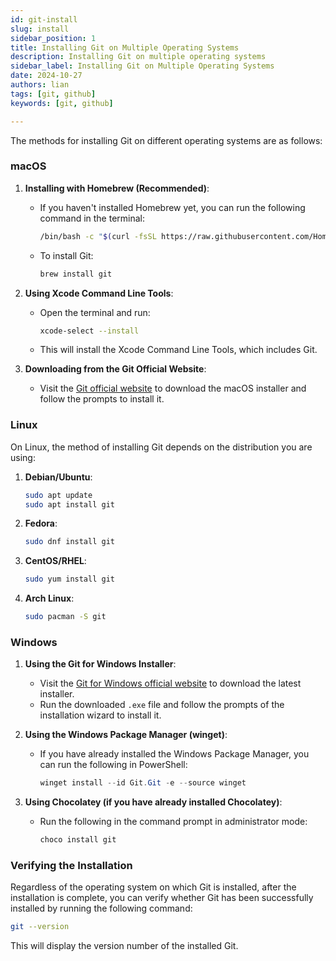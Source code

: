 ```yaml
---
id: git-install 
slug: install 
sidebar_position: 1  
title: Installing Git on Multiple Operating Systems
description: Installing Git on multiple operating systems 
sidebar_label: Installing Git on Multiple Operating Systems
date: 2024-10-27
authors: lian
tags: [git, github]
keywords: [git, github]

---
```


The methods for installing Git on different operating systems are as follows:

### macOS

1. **Installing with Homebrew (Recommended)**:
   - If you haven't installed Homebrew yet, you can run the following command in the terminal:
     ```bash
     /bin/bash -c "$(curl -fsSL https://raw.githubusercontent.com/Homebrew/install/HEAD/install.sh)"
     ```
   - To install Git:
     ```bash
     brew install git
     ```

2. **Using Xcode Command Line Tools**:
   - Open the terminal and run:
     ```bash
     xcode-select --install
     ```
   - This will install the Xcode Command Line Tools, which includes Git.

3. **Downloading from the Git Official Website**:
   - Visit the [Git official website](https://git-scm.com/download/mac) to download the macOS installer and follow the prompts to install it.

### Linux

On Linux, the method of installing Git depends on the distribution you are using:

1. **Debian/Ubuntu**:
   ```bash
   sudo apt update
   sudo apt install git
   ```

2. **Fedora**:
   ```bash
   sudo dnf install git
   ```

3. **CentOS/RHEL**:
   ```bash
   sudo yum install git
   ```

4. **Arch Linux**:
   ```bash
   sudo pacman -S git
   ```

### Windows

1. **Using the Git for Windows Installer**:
   - Visit the [Git for Windows official website](https://gitforwindows.org/) to download the latest installer.
   - Run the downloaded `.exe` file and follow the prompts of the installation wizard to install it.

2. **Using the Windows Package Manager (winget)**:
   - If you have already installed the Windows Package Manager, you can run the following in PowerShell:
     ```powershell
     winget install --id Git.Git -e --source winget
     ```

3. **Using Chocolatey (if you have already installed Chocolatey)**:
   - Run the following in the command prompt in administrator mode:
     ```bash
     choco install git
     ```

### Verifying the Installation

Regardless of the operating system on which Git is installed, after the installation is complete, you can verify whether Git has been successfully installed by running the following command:

```bash
git --version
```

This will display the version number of the installed Git.